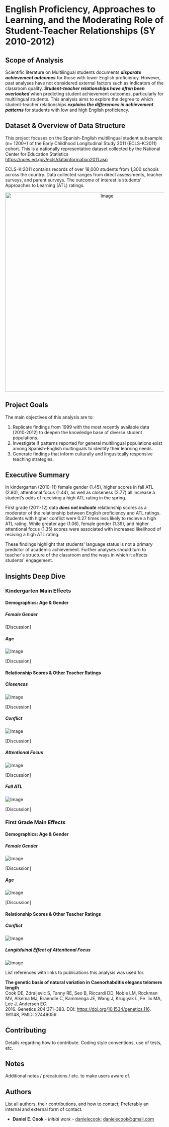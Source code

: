 # English Proficiency, Approaches to Learning, and the Moderating Role of Student-Teacher Relationships (SY 2010-2012)

## Scope of Analysis
Scientific literature on Multilingual students documents ***disparate achievement outcomes*** for those with lower English proficiency. However, past analyses have not considered external factors such as indicators of the classroom quality. ***Student-teacher relationships have often been overlooked*** when predicting student achievement outcomes, particularly for multilingual students. This analysis aims to explore the degree to which student-teacher relationships ***explains the differences in achievement patterns*** for students with low and high English proficiency.

## Dataset & Overview of Data Structure

This project focuses on the Spanish-English multilingual student subsample (n= 1200+) of the Early Childhood Longitudinal Study 2011 (ECLS-K:2011) cohort. This is a nationally representative dataset collected by the National Center for Education Statistics <https://nces.ed.gov/ecls/datainformation2011.asp> 

ECLS-K:2011 contains records of over 18,000 students from 1,300 schools across the country. Data collected ranges from direct assessments, teacher surveys, and parent surveys. The outcome of interest is students' Approaches to Learning (ATL) ratings.

<div align="center">
 <img width="631" alt="Image" src="https://github.com/user-attachments/assets/d09d744d-577e-4b73-a9c3-cbcfe41d2b43" />
</div>

## Project Goals

The main objectives of this analysis are to:
1. Replicate findings from 1999 with the most recently available data (2010-2012) to deepen the knowledge base of diverse student populations.
2. Investigate if patterns reported for general multilingual populations exist among Spanish-English multinguals to identify their learning needs.
3. Generate findings that inform culturally and lingusitcally responsive teaching strategies.

## Executive Summary

In kindergarten (2010-11) female gender (1.45), higher scores in fall ATL (2.80), attentional focus (1.44), as well as closeness (2.77) all increase a student’s odds of receiving a high ATL rating in the spring.

First grade (2011-12) data ***does not indicate*** relationship scores as a moderator of the relationship between English proficiency and ATL ratings. Students with higher conflict were 0.27 times less likely to recieve a high ATL rating. While greater age (1.06), female gender (1.39), and higher attentional focus (1.35) scores were associated with increased likelihood of reciving a high ATL rating.

These findings highlight that students' language status is not a primary predictor of academic achievement. Further analyses should turn to teacher's structure of the classroom and the ways in which it affects students' engagement.

## Insights Deep Dive

### Kindergarten Main Effects 

#### Demographics: Age & Gender

##### Female Gender
<p align="center">
<![Image](https://github.com/user-attachments/assets/bd454431-4622-4466-a37c-4e6baff38dbf)>
</p>


[Discussion]

##### Age 


![Image](https://github.com/user-attachments/assets/6d9d0593-9089-411b-8b69-a1f459d71995)


[Discussion]

#### Relationship Scores & Other Teacher Ratings

##### Closeness

![Image](https://github.com/user-attachments/assets/bf919ebc-c4f9-49b4-88c6-67e895b7b6a6)


[Discussion]

##### Conflict

![Image](https://github.com/user-attachments/assets/e3cadcad-1778-458e-9aa8-d77a12b9bebb)


[Discussion]

##### Attentional Focus

![Image](https://github.com/user-attachments/assets/f84d15d0-fd88-4487-b202-5ec2980e29bb)


[Discussion]

##### Fall ATL 

![Image](https://github.com/user-attachments/assets/fd608853-53cb-4aec-beb9-1119818f168e)


[Discussion]

### First Grade Main Effects

#### Demographics: Age & Gender

##### Female Gender

![Image](https://github.com/user-attachments/assets/3d7b88d8-62e2-4bd4-a897-77d50424ee77)


[Discussion]

##### Age

![Image](https://github.com/user-attachments/assets/b1d1445d-3c03-4177-bdc7-78153e53ec4f)


[Discussion]

#### Relationship Scores & Other Teacher Ratings

##### Conflict

![Image](https://github.com/user-attachments/assets/9e8dfb1b-6c31-4afd-a37c-e8355d38adc8)


##### Longitduinal Effect of Attentional Focus

![Image](https://github.com/user-attachments/assets/6a033b3f-70e5-4580-8bfe-92f410d2160a)


List references with links to publications this analysis was used for.

 __The genetic basis of natural variation in Caenorhabditis elegans telomere length__<br />
Cook DE, Zdraljevic S, Tanny RE, Seo B, Riccardi DD, Noble LM, Rockman MV, Alkema MJ, Braendle C, Kammenga JE, Wang J, Kruglyak L, Fe ́ lix MA, Lee J, Andersen EC. <br />
2016. Genetics 204:371–383. DOI: https://doi.org/10.1534/genetics.116. 191148, PMID: 27449056

## Contributing

Details regarding how to contribute. Coding style conventions, use of tests, etc.

## Notes

Additional notes / precatuions / etc. to make users aware of.

## Authors

List all authors, their contributions, and how to contact; Preferably an internal and external form of contact.

* **Daniel E. Cook** - *Initial work* - [danielecook](https://github.com/danielecook); danielecook@gmail.com
